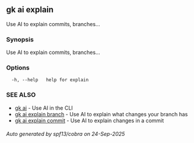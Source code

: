 ## gk ai explain

Use AI to explain commits, branches...

### Synopsis


Use AI to explain commits, branches...


### Options

```
  -h, --help   help for explain
```

### SEE ALSO

* [gk ai](gk_ai.md)	 - Use AI in the CLI
* [gk ai explain branch](gk_ai_explain_branch.md)	 - Use AI to explain what changes your branch has
* [gk ai explain commit](gk_ai_explain_commit.md)	 - Use AI to explain changes in a commit

###### Auto generated by spf13/cobra on 24-Sep-2025
